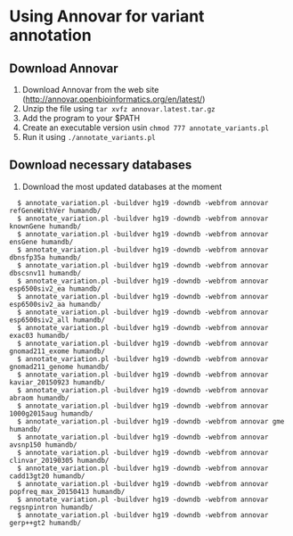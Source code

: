 # Using Annovar for variant annotation

## Download Annovar

1. Download Annovar from the web site (http://annovar.openbioinformatics.org/en/latest/)
2. Unzip the file using `tar xvfz annovar.latest.tar.gz`
3. Add the program to your $PATH
4. Create an executable version usin `chmod 777 annotate_variants.pl`
5. Run it using `./annotate_variants.pl`

## Download necessary databases

1. Download the most updated databases at the moment 

```
  $ annotate_variation.pl -buildver hg19 -downdb -webfrom annovar refGeneWithVer humandb/
  $ annotate_variation.pl -buildver hg19 -downdb -webfrom annovar knownGene humandb/
  $ annotate_variation.pl -buildver hg19 -downdb -webfrom annovar ensGene humandb/
  $ annotate_variation.pl -buildver hg19 -downdb -webfrom annovar dbnsfp35a humandb/
  $ annotate_variation.pl -buildver hg19 -downdb -webfrom annovar dbscsnv11 humandb/
  $ annotate_variation.pl -buildver hg19 -downdb -webfrom annovar esp6500siv2_ea humandb/
  $ annotate_variation.pl -buildver hg19 -downdb -webfrom annovar esp6500siv2_aa humandb/
  $ annotate_variation.pl -buildver hg19 -downdb -webfrom annovar esp6500siv2_all humandb/
  $ annotate_variation.pl -buildver hg19 -downdb -webfrom annovar exac03 humandb/
  $ annotate_variation.pl -buildver hg19 -downdb -webfrom annovar gnomad211_exome humandb/
  $ annotate_variation.pl -buildver hg19 -downdb -webfrom annovar gnomad211_genome humandb/
  $ annotate_variation.pl -buildver hg19 -downdb -webfrom annovar kaviar_20150923 humandb/ 
  $ annotate_variation.pl -buildver hg19 -downdb -webfrom annovar abraom humandb/ 
  $ annotate_variation.pl -buildver hg19 -downdb -webfrom annovar 1000g2015aug humandb/ 
  $ annotate_variation.pl -buildver hg19 -downdb -webfrom annovar gme humandb/
  $ annotate_variation.pl -buildver hg19 -downdb -webfrom annovar avsnp150 humandb/
  $ annotate_variation.pl -buildver hg19 -downdb -webfrom annovar clinvar_20190305 humandb/
  $ annotate_variation.pl -buildver hg19 -downdb -webfrom annovar cadd13gt20 humandb/
  $ annotate_variation.pl -buildver hg19 -downdb -webfrom annovar popfreq_max_20150413 humandb/
  $ annotate_variation.pl -buildver hg19 -downdb -webfrom annovar regsnpintron humandb/
  $ annotate_variation.pl -buildver hg19 -downdb -webfrom annovar gerp++gt2 humandb/

  
  
